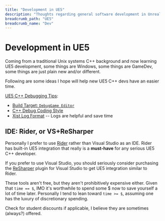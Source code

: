 ```yaml
---
title: "Development in UE5"
description: "Thoughts regarding general software development in Unreal Engine 5"
breadcrumb_path: "UE5"
breadcrumb_name: "Dev"
---
```


# Development in UE5

Coming from a traditional Unix systems C++ background and now learning UE5 development,
some things are Windows, some things are GameDev,
some things are just plain new and/or different.

Following are some ideas I hope will help new UE5 C++ devs have an easier time.

[UE5 C++ Debugging Tips](./DebuggingTips):

  - [Build Target: `DebugGame Editor`](./DebuggingTips#BuildTarget_DebugGame_Editor)
  - [C++ Debug Coding Style](./DebuggingTips#CppCodingStyleDebugging)
  - [Xist Log Format](./DebuggingTips#XistLogFormat) -- Logs are helpful and save time

## IDE: Rider, or VS+ReSharper

Personally I prefer to use
[Rider](https://www.jetbrains.com/rider/)
rather than Visual Studio as an IDE.  Rider has built-in UE5 integration
that really is a **must-have** for any serious UE5 C++ developer.

If you prefer to use Visual Studio, you should seriously consider purchasing the
[ReSharper](https://www.jetbrains.com/lp/resharper-cpp-unreal-engine/)
plugin for Visual Studio to get UE5 integration similar to Rider.

These tools aren't free, but they aren't prohibitively expensive either.
Given that `time == $`, IMO it's worthwhile to
spend some $ now to save yourself a lot of time later.
Personally I tend to lean toward `time >= $`,
assuming one has the luxury of discretionary spending.

Check for student discounts if applicable, I believe they are sometimes (always?) offered.
